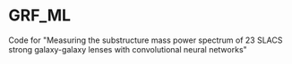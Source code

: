 # GRF_ML
Code for "Measuring the substructure mass power spectrum of 23 SLACS strong galaxy-galaxy lenses with convolutional neural networks"
